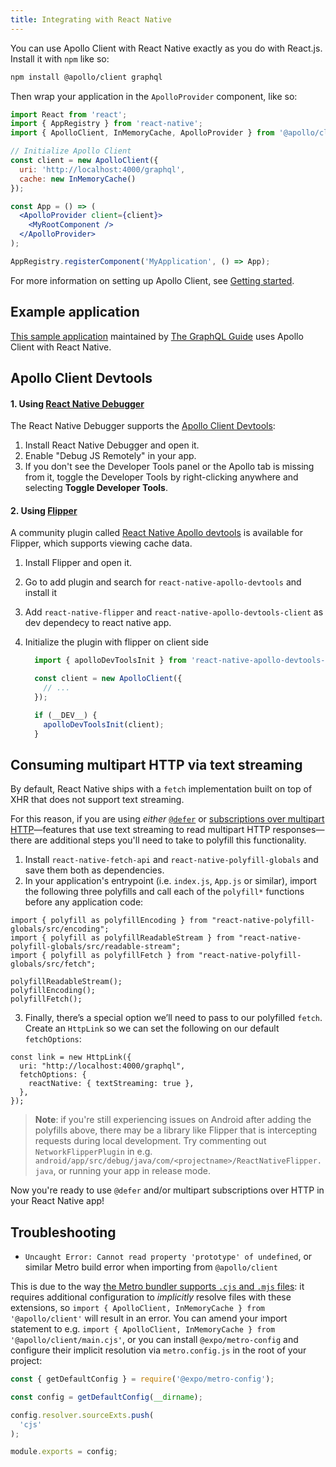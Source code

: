 ```yaml
---
title: Integrating with React Native
---
```


You can use Apollo Client with React Native exactly as you do with React.js. Install it with `npm` like so:

```bash
npm install @apollo/client graphql
```

Then wrap your application in the `ApolloProvider` component, like so:

```jsx
import React from 'react';
import { AppRegistry } from 'react-native';
import { ApolloClient, InMemoryCache, ApolloProvider } from '@apollo/client';

// Initialize Apollo Client
const client = new ApolloClient({
  uri: 'http://localhost:4000/graphql',
  cache: new InMemoryCache()
});

const App = () => (
  <ApolloProvider client={client}>
    <MyRootComponent />
  </ApolloProvider>
);

AppRegistry.registerComponent('MyApplication', () => App);
```

For more information on setting up Apollo Client, see [Getting started](../get-started/).

## Example application

[This sample application](https://github.com/GraphQLGuide/guide-react-native) maintained by [The GraphQL Guide](https://graphql.guide/) uses Apollo Client with React Native.

## Apollo Client Devtools

#### 1. Using [React Native Debugger](https://github.com/jhen0409/react-native-debugger)

The React Native Debugger supports the [Apollo Client Devtools](../development-testing/developer-tooling/#apollo-client-devtools):

  1. Install React Native Debugger and open it.
  2. Enable "Debug JS Remotely" in your app.
  3. If you don't see the Developer Tools panel or the Apollo tab is missing from it, toggle the Developer Tools by right-clicking anywhere and selecting **Toggle Developer Tools**.

#### 2. Using [Flipper](https://fbflipper.com/)

A community plugin called [React Native Apollo devtools](https://github.com/razorpay/react-native-apollo-devtools) is available for Flipper, which supports viewing cache data.

   1. Install Flipper and open it.
   2. Go to add plugin and search for `react-native-apollo-devtools` and install it
   3. Add `react-native-flipper` and `react-native-apollo-devtools-client` as dev dependecy to react native app.
   4. Initialize the plugin with flipper on client side

      ```ts
        import { apolloDevToolsInit } from 'react-native-apollo-devtools-client';

        const client = new ApolloClient({
          // ...
        });

        if (__DEV__) {
          apolloDevToolsInit(client);
        }
      ```

## Consuming multipart HTTP via text streaming

By default, React Native ships with a `fetch` implementation built on top of XHR that does not support text streaming.

For this reason, if you are using *either* [`@defer`](../data/defer) or [subscriptions over multipart HTTP](../data/subscriptions#subscriptions-via-multipart-http)—features that use text streaming to read multipart HTTP responses—there are additional steps you'll need to take to polyfill this functionality.

1. Install `react-native-fetch-api` and `react-native-polyfill-globals` and save them both as dependencies.
2. In your application's entrypoint (i.e. `index.js`, `App.js` or similar), import the following three polyfills and call each of the `polyfill*` functions before any application code:
  ```tsx
  import { polyfill as polyfillEncoding } from "react-native-polyfill-globals/src/encoding";
  import { polyfill as polyfillReadableStream } from "react-native-polyfill-globals/src/readable-stream";
  import { polyfill as polyfillFetch } from "react-native-polyfill-globals/src/fetch";

  polyfillReadableStream();
  polyfillEncoding();
  polyfillFetch();
  ```
3. Finally, there’s a special option we’ll need to pass to our polyfilled `fetch`. Create an `HttpLink` so we can set the following on our default `fetchOptions`:
```tsx
const link = new HttpLink({
  uri: "http://localhost:4000/graphql",
  fetchOptions: {
    reactNative: { textStreaming: true },
  },
});
```

> **Note**: if you're still experiencing issues on Android after adding the polyfills above, there may be a library like Flipper that is intercepting requests during local development. Try commenting out `NetworkFlipperPlugin` in e.g. `android/app/src/debug/java/com/<projectname>/ReactNativeFlipper.java`, or running your app in release mode.

Now you're ready to use `@defer` and/or multipart subscriptions over HTTP in your React Native app!

## Troubleshooting

* `Uncaught Error: Cannot read property 'prototype' of undefined`, or similar Metro build error when importing from `@apollo/client`

This is due to the way [the Metro bundler supports `.cjs` and `.mjs` files](https://github.com/facebook/metro/issues/535#issuecomment-1198071838): it requires additional configuration to _implicitly_ resolve files with these extensions, so `import { ApolloClient, InMemoryCache } from '@apollo/client'` will result in an error. You can amend your import statement to e.g. `import { ApolloClient, InMemoryCache } from '@apollo/client/main.cjs'`, or you can install `@expo/metro-config` and configure their implicit resolution via `metro.config.js` in the root of your project:

```js title="metro.config.js"
const { getDefaultConfig } = require('@expo/metro-config');

const config = getDefaultConfig(__dirname);

config.resolver.sourceExts.push(
  'cjs'
);

module.exports = config;
```
